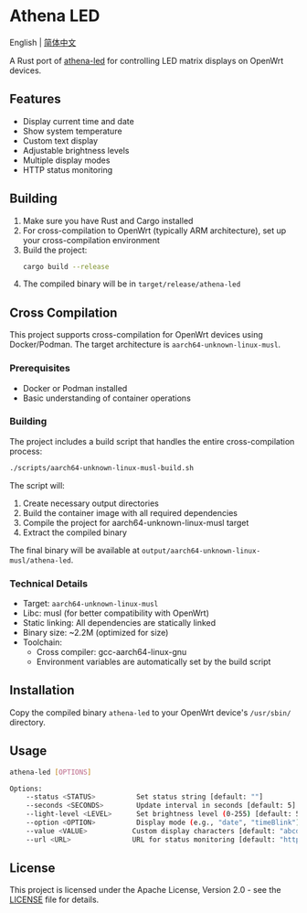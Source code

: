 # Athena LED

English | [简体中文](README_zh.md)

A Rust port of [athena-led](https://github.com/NONGFAH/athena-led) for controlling LED matrix displays on OpenWrt devices.

## Features

- Display current time and date
- Show system temperature
- Custom text display
- Adjustable brightness levels
- Multiple display modes
- HTTP status monitoring

## Building

1. Make sure you have Rust and Cargo installed
2. For cross-compilation to OpenWrt (typically ARM architecture), set up your cross-compilation environment
3. Build the project:
   ```bash
   cargo build --release
   ```
4. The compiled binary will be in `target/release/athena-led`

## Cross Compilation

This project supports cross-compilation for OpenWrt devices using Docker/Podman. The target architecture is `aarch64-unknown-linux-musl`.

### Prerequisites

- Docker or Podman installed
- Basic understanding of container operations

### Building

The project includes a build script that handles the entire cross-compilation process:

```bash
./scripts/aarch64-unknown-linux-musl-build.sh
```

The script will:
1. Create necessary output directories
2. Build the container image with all required dependencies
3. Compile the project for aarch64-unknown-linux-musl target
4. Extract the compiled binary

The final binary will be available at `output/aarch64-unknown-linux-musl/athena-led`.

### Technical Details

- Target: `aarch64-unknown-linux-musl`
- Libc: musl (for better compatibility with OpenWrt)
- Static linking: All dependencies are statically linked
- Binary size: ~2.2M (optimized for size)
- Toolchain:
  - Cross compiler: gcc-aarch64-linux-gnu
  - Environment variables are automatically set by the build script

## Installation

Copy the compiled binary `athena-led` to your OpenWrt device's `/usr/sbin/` directory.

## Usage

```bash
athena-led [OPTIONS]

Options:
    --status <STATUS>          Set status string [default: ""]
    --seconds <SECONDS>        Update interval in seconds [default: 5]
    --light-level <LEVEL>      Set brightness level (0-255) [default: 5]
    --option <OPTION>          Display mode (e.g., "date", "timeBlink") [default: "date timeBlink"]
    --value <VALUE>           Custom display characters [default: "abcdefghijklmnopqrstuvwxyz0123456789+-*/=.:：℃"]
    --url <URL>               URL for status monitoring [default: "https://www.baidu.com/"]
```

## License

This project is licensed under the Apache License, Version 2.0 - see the [LICENSE](LICENSE) file for details.
